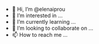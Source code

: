 - 👋 Hi, I’m @elenaiprou
- 👀 I’m interested in ...
- 🌱 I’m currently learning ...
- 💞️ I’m looking to collaborate on ...
- 📫 How to reach me ...

<!---
elenaiprou/elenaiprou is a ✨ special ✨ repository because its `README.md` (this file) appears on your GitHub profile.
You can click the Preview link to take a look at your changes.
--->
